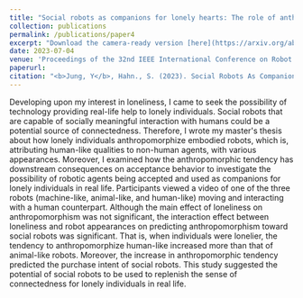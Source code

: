 ```yaml
---
title: "Social robots as companions for lonely hearts: The role of anthropomorphism and robot appearances"
collection: publications
permalink: /publications/paper4
excerpt: "Download the camera-ready version [here](https://arxiv.org/abs/2306.02694)."
date: 2023-07-04
venue: 'Proceedings of the 32nd IEEE International Conference on Robot and Human Interactive Communication (RO-MAN)'
paperurl: 
citation: "<b>Jung, Y</b>, Hahn., S. (2023). Social Robots As Companions for Lonely Hearts: The Role of Anthropomorphism and Robot Appearances. arXiv preprint arXiv:2306.02694."
---
```


Developing upon my interest in loneliness, I came to seek the possibility of technology providing real-life help to lonely individuals. Social robots that are capable of socially meaningful interaction with humans could be a potential source of connectedness. Therefore, I wrote my master's thesis about how lonely individuals anthropomorphize embodied robots, which is, attributing human-like qualities to non-human agents, with various appearances. Moreover, I examined how the anthropomorphic tendency has downstream consequences on acceptance behavior to investigate the possibility of robotic agents being accepted and used as companions for lonely individuals in real life. Participants viewed a video of one of the three robots (machine-like, animal-like, and human-like) moving and interacting with a human counterpart. Although the main effect of loneliness on anthropomorphism was not significant, the interaction effect between loneliness and robot appearances on predicting anthropomorphism toward social robots was significant. That is, when individuals were lonelier, the tendency to anthropomorphize human-like increased more than that of animal-like robots. Moreover, the increase in anthropomorphic tendency predicted the purchase intent of social robots. This study suggested the potential of social robots to be used to replenish the sense of connectedness for lonely individuals in real life.

